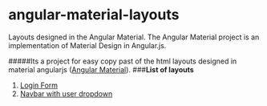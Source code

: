 # angular-material-layouts
Layouts designed in the Angular Material. The Angular Material project is an implementation of Material Design in Angular.js.

#####Its a project for easy copy past of the html layouts designed in material angularjs ([Angular Material](https://material.angularjs.org)).
###**List of layouts**
1. [Login Form](https://github.com/ahmadalibaloch/angular-material-layouts/blob/master/Forms/login-form.html)
1. [Navbar with user dropdown](https://github.com/ahmadalibaloch/angular-material-layouts/blob/master/Toolbars/navbar.html)